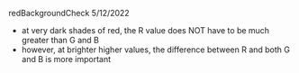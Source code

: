 redBackgroundCheck
5/12/2022

* at very dark shades of red, the R value does NOT have to be much greater than G and B
* however, at brighter higher values, the difference between R and both G and B is more important

